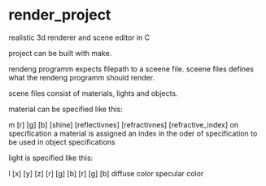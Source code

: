 # render_project
realistic 3d renderer and scene editor in C

project can be built with make.

rendeng programm expects filepath to a sceene file.
sceene files defines what the rendeng programm should render.

scene files consist of materials, lights and objects.

material can be specified like this:

m [r] [g] [b] [shine] [reflectivnes] [refractivnes] [refractive_index]
on specification a material is assigned an index in the oder of specification to be used in object specifications


light is specified like this:

l [x] [y] [z]  [r] [g] [b]    [r] [g] [b]
              diffuse color  specular color
